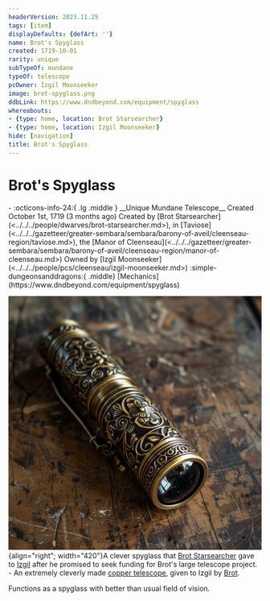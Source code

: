 ```yaml
---
headerVersion: 2023.11.25
tags: [item]
displayDefaults: {defArt: ''}
name: Brot's Spyglass
created: 1719-10-01
rarity: unique
subTypeOf: mundane
typeOf: telescope
pcOwner: Izgil Moonseeker
image: brot-spyglass.png
ddbLink: https://www.dndbeyond.com/equipment/spyglass
whereabouts:
- {type: home, location: Brot Starsearcher}
- {type: home, location: Izgil Moonseeker}
hide: [navigation]
title: Brot's Spyglass
---
```

# Brot's Spyglass
<div class="grid cards ext-narrow-margin ext-one-column" markdown>
- :octicons-info-24:{ .lg .middle } __Unique Mundane Telescope__  
   Created October 1st, 1719 (3 months ago)  
   Created by [Brot Starsearcher](<../../../people/dwarves/brot-starsearcher.md>), in [Taviose](<../../../gazetteer/greater-sembara/sembara/barony-of-aveil/cleenseau-region/taviose.md>), the [Manor of Cleenseau](<../../../gazetteer/greater-sembara/sembara/barony-of-aveil/cleenseau-region/manor-of-cleenseau.md>)  
   Owned by [Izgil Moonseeker](<../../../people/pcs/cleenseau/izgil-moonseeker.md>)  
    :simple-dungeonsanddragons:{ .middle} [Mechanics](https://www.dndbeyond.com/equipment/spyglass) 
</div>


![Brot Spyglass](../../../assets/brot-spyglass.png){align="right"; width="420"}A clever spyglass that [Brot Starsearcher](<../../../people/dwarves/brot-starsearcher.md>) gave to [Izgil](<../../../people/pcs/cleenseau/izgil-moonseeker.md>) after he promised to seek funding for Brot's large telescope project. - An extremely cleverly made [copper telescope](<./brot-s-telescope-small.md>), given to Izgil by [Brot](<../../../people/dwarves/brot-starsearcher.md>).

Functions as a spyglass with better than usual field of vision.
